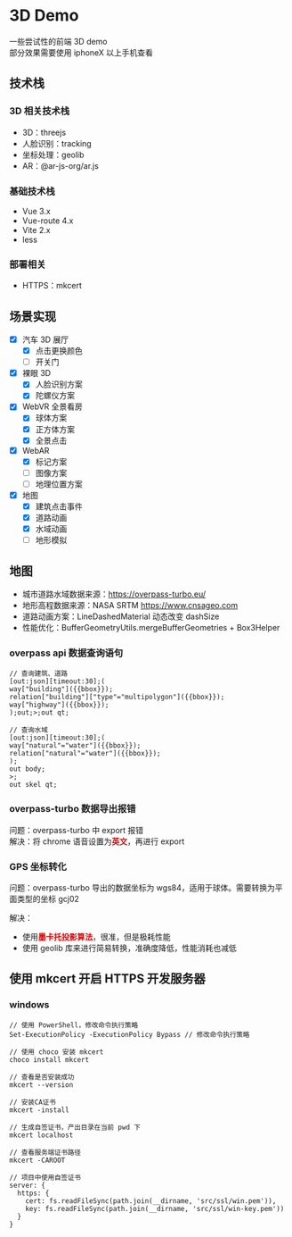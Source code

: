 # 3D Demo
一些尝试性的前端 3D demo  
部分效果需要使用 iphoneX 以上手机查看

## 技术栈

### 3D 相关技术栈
- 3D：threejs
- 人脸识别：tracking
- 坐标处理：geolib
- AR：@ar-js-org/ar.js

### 基础技术栈
- Vue 3.x
- Vue-route 4.x
- Vite 2.x
- less

### 部署相关
- HTTPS：mkcert

## 场景实现
- [x] 汽车 3D 展厅
  - [x] 点击更换颜色
  - [ ] 开关门
- [x] 裸眼 3D
  - [x] 人脸识别方案
  - [x] 陀螺仪方案
- [x] WebVR 全景看房
  - [x] 球体方案
  - [x] 正方体方案
  - [x] 全景点击
- [x] WebAR
  - [x] 标记方案
  - [ ] 图像方案
  - [ ] 地理位置方案
- [x] 地图
  - [x] 建筑点击事件
  - [x] 道路动画
  - [x] 水域动画
  - [ ] 地形模拟

## 地图
- 城市道路水域数据来源：https://overpass-turbo.eu/
- 地形高程数据来源：NASA SRTM https://www.cnsageo.com
- 道路动画方案：LineDashedMaterial 动态改变 dashSize
- 性能优化：BufferGeometryUtils.mergeBufferGeometries + Box3Helper

### overpass api 数据查询语句
```
// 查询建筑、道路
[out:json][timeout:30];(
way["building"]({{bbox}});
relation["building"]["type"="multipolygon"]({{bbox}});
way["highway"]({{bbox}});
);out;>;out qt;

// 查询水域
[out:json][timeout:30];(
way["natural"="water"]({{bbox}});
relation["natural"="water"]({{bbox}});
);
out body;
>;
out skel qt;
```

### overpass-turbo 数据导出报错
问题：overpass-turbo 中 export 报错  
解决：将 chrome 语音设置为<font color="#dd0000">**英文**</font>，再进行 export

### GPS 坐标转化
问题：overpass-turbo 导出的数据坐标为 wgs84，适用于球体。需要转换为平面类型的坐标 gcj02  

解决：  
- 使用<font color="#dd0000">**墨卡托投影算法**</font>，很准，但是极耗性能
- 使用 geolib 库来进行简易转换，准确度降低，性能消耗也减低

## 使用 mkcert 开启 HTTPS 开发服务器
### windows
```text
// 使用 PowerShell，修改命令执行策略
Set-ExecutionPolicy -ExecutionPolicy Bypass // 修改命令执行策略

// 使用 choco 安装 mkcert
choco install mkcert

// 查看是否安装成功
mkcert --version

// 安装CA证书
mkcert -install

// 生成自签证书，产出目录在当前 pwd 下
mkcert localhost

// 查看服务端证书路径
mkcert -CAROOT

// 项目中使用自签证书
server: {
  https: {
    cert: fs.readFileSync(path.join(__dirname, 'src/ssl/win.pem')),
    key: fs.readFileSync(path.join(__dirname, 'src/ssl/win-key.pem'))
  }
}
```